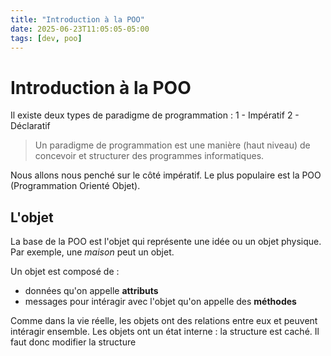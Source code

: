 ```yaml
---
title: "Introduction à la POO"
date: 2025-06-23T11:05:05-05:00
tags: [dev, poo]
---
```

# Introduction à la POO

Il existe deux types de paradigme de programmation :
 1 - Impératif
 2 - Déclaratif

> Un paradigme de programmation est une manière (haut niveau) de concevoir et structurer des programmes informatiques.

Nous allons nous penché sur le côté impératif. Le plus populaire est la POO (Programmation Orienté Objet). 

## L'objet

La base de la POO est l'objet qui représente une idée ou un objet physique. Par exemple, une _maison_ peut un objet. 

Un objet est composé de :
 - données qu'on appelle **attributs**
 - messages pour intéragir avec l'objet qu'on appelle des **méthodes**

Comme dans la vie réelle, les objets ont des relations entre eux et peuvent intéragir ensemble. 
Les objets ont un état interne : la structure est caché. Il faut donc modifier la structure 
